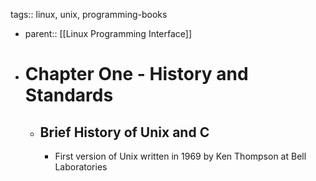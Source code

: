 tags:: linux, unix, programming-books

- parent:: [[Linux Programming Interface]]
- # Chapter One - History and Standards
	- ## Brief History of Unix and C
		- First version of Unix written in 1969 by Ken Thompson at Bell Laboratories